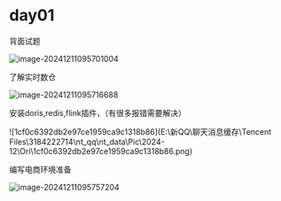 # day01

背面试题

![image-20241211095701004](C:\Users\264620\AppData\Roaming\Typora\typora-user-images\image-20241211095701004.png)

了解实时数仓

![image-20241211095716688](C:\Users\264620\AppData\Roaming\Typora\typora-user-images\image-20241211095716688.png)

安装doris,redis,flink插件，（有很多报错需要解决）

![1cf0c6392db2e97ce1959ca9c1318b86](E:\新QQ\聊天消息缓存\Tencent Files\3184222714\nt_qq\nt_data\Pic\2024-12\Ori\1cf0c6392db2e97ce1959ca9c1318b86.png)

编写电商环境准备

![image-20241211095757204](C:\Users\264620\AppData\Roaming\Typora\typora-user-images\image-20241211095757204.png)